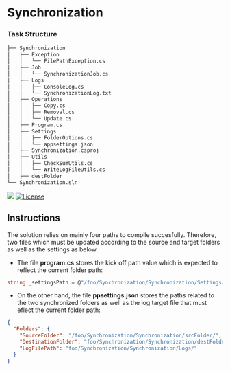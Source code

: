 # Synchronization

### Task Structure
```sh
├── Synchronization
│   ├── Exception
│   │   └── FilePathException.cs
│   ├── Job
│   │   └── SynchronizationJob.cs
│   ├── Logs
│   │   ├── ConsoleLog.cs
│   │   └── SynchronizationLog.txt
│   ├── Operations
│   │   ├── Copy.cs
│   │   ├── Removal.cs
│   │   └── Update.cs
│   ├── Program.cs
│   ├── Settings
│   │   ├── FolderOptions.cs
│   │   └── appsettings.json
│   ├── Synchronization.csproj
│   ├── Utils
│   │   ├── CheckSumUtils.cs
│   │   └── WriteLogFileUtils.cs
│   ├── destFolder
└── Synchronization.sln
```
![](https://img.shields.io/badge/build-success-brightgreen.svg)
[![License](http://img.shields.io/:license-apache-blue.svg)](http://www.apache.org/licenses/LICENSE-2.0.html)

## Instructions

The solution relies on mainly four paths to compile succesfully. Therefore, two files which must be updated according to the source and target folders as well as the settings as below.

- The file **program.cs** stores the kick off path value which is expected to reflect the current folder path: 
```csharp
string _settingsPath = @"/foo/Synchronization/Synchronization/Settings/appsettings.json";
```

- On the other hand, the file **ppsettings.json** stores the paths related to the two synchronized folders as well as the log target file that must eflect the current folder path: 
```json
{
  "Folders": {
    "SourceFolder": "/foo/Synchronization/Synchronization/srcFolder/",
    "DestinationFolder": "foo/Synchronization/Synchronization/destFolder/",
    "LogFilePath": "foo/Synchronization/Synchronization/Logs/"
  }
}
```
